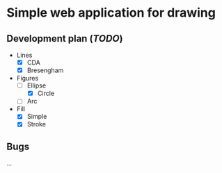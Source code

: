 # Simple web application for drawing

## Development plan (*TODO*)

- Lines
  - [x] CDA
  - [x] Bresengham
- Figures
  - [ ] Ellipse
    - [x] Circle
  - [ ] Arc
- Fill
  - [x] Simple
  - [x] Stroke

## Bugs

...
